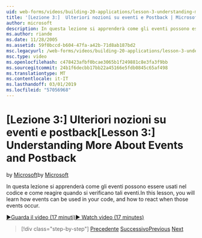 ```yaml
---
uid: web-forms/videos/building-20-applications/lesson-3-understanding-more-about-events-and-postback
title: '[Lezione 3:]  Ulteriori nozioni su eventi e Postback | Microsoft Docs'
author: microsoft
description: In questa lezione si apprenderà come gli eventi possono essere usati nel codice e come reagire quando si verificano tali eventi.
ms.author: riande
ms.date: 11/28/2005
ms.assetid: 59f0bccd-b604-47fa-a42b-71d8ab187bd2
msc.legacyurl: /web-forms/videos/building-20-applications/lesson-3-understanding-more-about-events-and-postback
msc.type: video
ms.openlocfilehash: c478423afbf0bcae3065b1f249881c8e3fa3f9bb
ms.sourcegitcommit: 24b1f6decbb17bb22a45166e5fdb0845c65af498
ms.translationtype: MT
ms.contentlocale: it-IT
ms.lasthandoff: 03/01/2019
ms.locfileid: "57056968"
---
```

<a name="lesson-3--understanding-more-about-events-and-postback"></a><span data-ttu-id="aae17-103">[Lezione 3:] Ulteriori nozioni su eventi e postback</span><span class="sxs-lookup"><span data-stu-id="aae17-103">[Lesson 3:]  Understanding More About Events and Postback</span></span>
====================
<span data-ttu-id="aae17-104">by [Microsoft](https://github.com/microsoft)</span><span class="sxs-lookup"><span data-stu-id="aae17-104">by [Microsoft](https://github.com/microsoft)</span></span>

<span data-ttu-id="aae17-105">In questa lezione si apprenderà come gli eventi possono essere usati nel codice e come reagire quando si verificano tali eventi.</span><span class="sxs-lookup"><span data-stu-id="aae17-105">In this lesson, you will learn how events can be used in your code, and how to react when those events occur.</span></span>

[<span data-ttu-id="aae17-106">&#9654;Guarda il video (17 minuti)</span><span class="sxs-lookup"><span data-stu-id="aae17-106">&#9654; Watch video (17 minutes)</span></span>](https://channel9.msdn.com/Blogs/ASP-NET-Site-Videos/lesson-3-understanding-more-about-events-and-postback)

> [!div class="step-by-step"]
> <span data-ttu-id="aae17-107">[Precedente](lesson-2-creating-a-web-forms-user-interface.md)
> [Successivo](lesson-4-understanding-web-application-state.md)</span><span class="sxs-lookup"><span data-stu-id="aae17-107">[Previous](lesson-2-creating-a-web-forms-user-interface.md)
[Next](lesson-4-understanding-web-application-state.md)</span></span>
